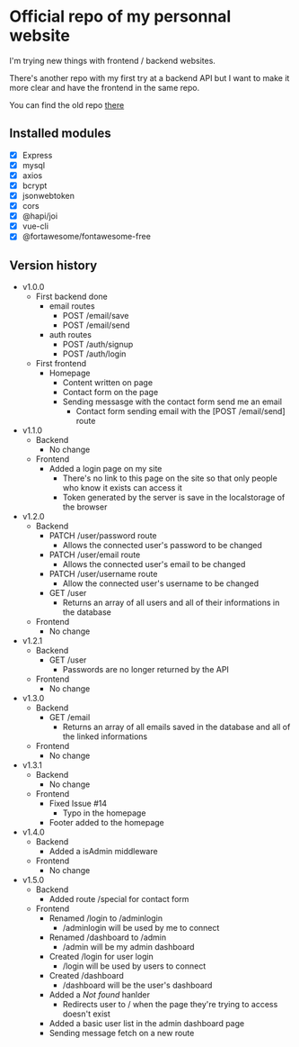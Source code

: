 # Official repo of my personnal website

I'm trying new things with frontend / backend websites.

There's another repo with my first try at a backend API but I want to make it more clear and have the frontend in the same repo.

You can find the old repo [there](https://github.com/Laendrun/laendrun_api)

## Installed modules 

- [x] Express
- [x] mysql
- [x] axios
- [x] bcrypt
- [x] jsonwebtoken
- [x] cors
- [x] @hapi/joi
- [x] vue-cli
- [x] @fortawesome/fontawesome-free

## Version history

- v1.0.0
    - First backend done
        - email routes
            - POST /email/save
            - POST /email/send
        - auth routes
            - POST /auth/signup
            - POST /auth/login
    - First frontend
        - Homepage
            - Content written on page
            - Contact form on the page
            - Sending messasge with the contact form send me an email
                - Contact form sending email with the [POST /email/send] route
- v1.1.0
    - Backend
        - No change
    - Frontend
        - Added a login page on my site
            - There's no link to this page on the site so that only people who know it exists can access it
            - Token generated by the server is save in the localstorage of the browser
- v1.2.0
    - Backend
        - PATCH /user/password route
            - Allows the connected user's password to be changed
        - PATCH /user/email route
            - Allows the connected user's email to be changed
        - PATCH /user/username route
            - Allow the connected user's username to be changed
        - GET /user
            - Returns an array of all users and all of their informations in the database
    - Frontend
        - No change
- v1.2.1
    - Backend
        - GET /user
            - Passwords are no longer returned by the API
    - Frontend
        - No change
- v1.3.0
    - Backend
        - GET /email
            - Returns an array of all emails saved in the database and all of the linked informations
    - Frontend
        - No change
- v1.3.1
    - Backend
        - No change
    - Frontend 
        - Fixed Issue #14
            - Typo in the homepage 
        - Footer added to the homepage
- v1.4.0
    - Backend
        - Added a isAdmin middleware
    - Frontend
        - No change
- v1.5.0
    - Backend
        - Added route /special for contact form
    - Frontend
        - Renamed /login to /adminlogin
            - /adminlogin will be used by me to connect
        - Renamed /dashboard to /admin
            - /admin will be my admin dashboard
        - Created /login for user login
            - /login will be used by users to connect
        - Created /dashboard
            - /dashboard will be the user's dashboard
        - Added a _Not found_ hanlder
            - Redirects user to / when the page they're trying to access doesn't exist
        - Added a basic user list in the admin dashboard page
        - Sending message fetch on a new route